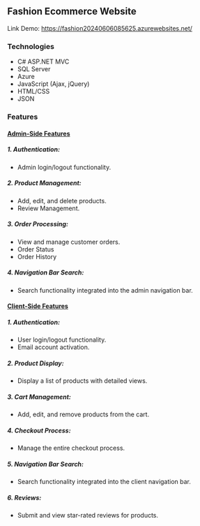## Fashion Ecommerce Website
Link Demo: https://fashion20240606085625.azurewebsites.net/

### Technologies
- C# ASP.NET MVC
- SQL Server
- Azure
- JavaScript (Ajax, jQuery)
- HTML/CSS
- JSON

### Features

#### <ins>Admin-Side Features</ins>

##### 1. Authentication:
  - Admin login/logout functionality.
##### 2. Product Management:
  - Add, edit, and delete products.
  - Review Management.
##### 3. Order Processing:
  - View and manage customer orders.
  - Order Status
  - Order History
##### 4. Navigation Bar Search:
  - Search functionality integrated into the admin navigation bar.

#### <ins>Client-Side Features</ins>

##### 1. Authentication:
  - User login/logout functionality.
  - Email account activation.
##### 2. Product Display:
  - Display a list of products with detailed views.
##### 3. Cart Management:
  - Add, edit, and remove products from the cart.
##### 4. Checkout Process:
  - Manage the entire checkout process.
##### 5. Navigation Bar Search:
  - Search functionality integrated into the client navigation bar.
##### 6. Reviews:
  - Submit and view star-rated reviews for products.
